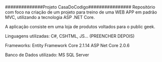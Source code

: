 ##############Projeto CasaDoCodigo################
Repositório com foco na criação de um projeto para treino de uma WEB APP em padrão MVC, utilizando a tecnologia ASP .NET Core.

A aplicação consiste em uma loja de produtos voltados para o public geek.

Linguagens utilizadas:
C#, CSHTML, JS... (PREENCHER DEPOIS)

Frameworks:
Entity Framework Core 2.1.14
ASP Net Core 2.0.6

Banco de Dados utilizado:
MS SQL Server

